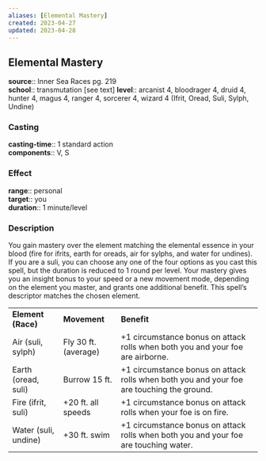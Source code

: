 ```yaml
---
aliases: [Elemental Mastery]
created: 2023-04-27
updated: 2023-04-28
---
```


## Elemental Mastery

**source**:: Inner Sea Races pg. 219  
**school**:: transmutation \[see text\]
**level**:: arcanist 4, bloodrager 4, druid 4, hunter 4, magus 4, ranger 4, sorcerer 4, wizard 4 (Ifrit, Oread, Suli, Sylph, Undine)

### Casting

**casting-time**:: 1 standard action  
**components**:: V, S

### Effect

**range**:: personal  
**target**:: you  
**duration**:: 1 minute/level

### Description

You gain mastery over the element matching the elemental essence in your blood (fire for ifrits, earth for oreads, air for sylphs, and water for undines). If you are a suli, you can choose any one of the four options as you cast this spell, but the duration is reduced to 1 round per level. Your mastery gives you an insight bonus to your speed or a new movement mode, depending on the element you master, and grants one additional benefit. This spell’s descriptor matches the chosen element.  
  

|                      |                      |                                                                                           |
|----------------------|----------------------|-------------------------------------------------------------------------------------------|
| **Element (Race)**   | **Movement**         | **Benefit**                                                                               |
| Air (suli, sylph)    | Fly 30 ft. (average) | +1 circumstance bonus on attack rolls when both you and your foe are airborne.            |
| Earth (oread, suli)  | Burrow 15 ft.        | +1 circumstance bonus on attack rolls when both you and your foe are touching the ground. |
| Fire (ifrit, suli)   | +20 ft. all speeds   | +1 circumstance bonus on attack rolls when your foe is on fire.                           |
| Water (suli, undine) | +30 ft. swim         | +1 circumstance bonus on attack rolls when both you and your foe are touching water.      |
